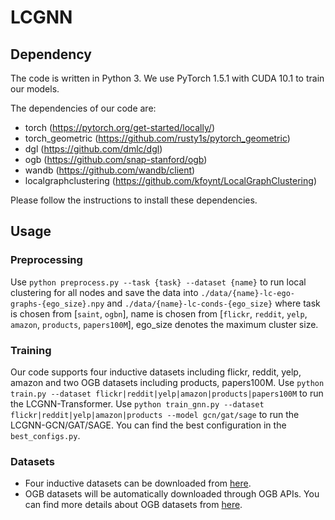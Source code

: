 # LCGNN

## Dependency

The code is written in Python 3. We use PyTorch 1.5.1 with CUDA 10.1 to train our models. 

The dependencies of our code are:
* torch (https://pytorch.org/get-started/locally/)
* torch_geometric (https://github.com/rusty1s/pytorch_geometric)
* dgl (https://github.com/dmlc/dgl)
* ogb (https://github.com/snap-stanford/ogb)
* wandb (https://github.com/wandb/client)
* localgraphclustering (https://github.com/kfoynt/LocalGraphClustering)

Please follow the instructions to install these dependencies.

## Usage

### Preprocessing

Use `python preprocess.py --task {task} --dataset {name}` to run local clustering for all nodes and save the data into `./data/{name}-lc-ego-graphs-{ego_size}.npy` and `./data/{name}-lc-conds-{ego_size}` where task is chosen from [`saint`, `ogbn`], name is chosen from [`flickr`, `reddit`, `yelp`, `amazon`, `products`, `papers100M`], ego_size denotes the maximum cluster size. 

### Training

Our code supports four inductive datasets including flickr, reddit, yelp, amazon and two OGB datasets including products, papers100M.
Use `python train.py --dataset flickr|reddit|yelp|amazon|products|papers100M` to run the LCGNN-Transformer. 
Use `python train_gnn.py --dataset flickr|reddit|yelp|amazon|products --model gcn/gat/sage` to run the LCGNN-GCN/GAT/SAGE.
You can find the best configuration in the `best_configs.py`. 

### Datasets
* Four inductive datasets can be downloaded from [here](https://drive.google.com/drive/folders/1zycmmDES39zVlbVCYs88JTJ1Wm5FbfLz).
* OGB datasets will be automatically downloaded through OGB APIs. You can find more details about OGB datasets from [here](https://ogb.stanford.edu/docs/home/).
